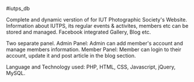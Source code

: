 #iutps_db

Complete and dynamic verstion of for IUT Photographic Society's Website.
Information about IUTPS, its regular events & activites, members etc can be stored and managed. Facebook integrated Gallery, Blog etc.

Two separate panel.
Admin Panel: Admin can add member's account and manage members information.
Member Panel: Member can login to their account, update it and post article in the blog section.

Language and Technology used: PHP, HTML, CSS, Javascript, jQuery, MySQL.